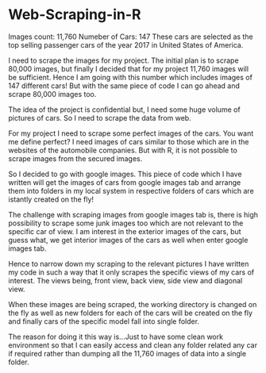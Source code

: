 # Web-Scraping-in-R

Images count: 11,760
Numeber of Cars: 147
These cars are selected as the top selling passenger cars of the year 2017 in United States of America.

I need to scrape the images for my project. The initial plan is to scrape 80,000 images, but finally I decided that for my project 11,760 images will be sufficient. Hence I am going with this number which includes images of 147 different cars! But with the same piece of code I can go ahead and scrape 80,000 images too.

The idea of the project is confidential but, I need some huge volume of pictures of cars. So I need to scrape the data from web.

For my project I need to scrape some perfect images of the cars. You want me define perfect? I need images of cars similar to those which are in the websites of the automobile companies. But with R, it is not possible to scrape images from the secured images.

So I decided to go with google images. This piece of code which I have written will get the images of cars from google images tab and arrange them into folders in my local system in respective folders of cars which are istantly created on the fly!

The challenge with scraping images from google images tab is, there is high possibility to scrape some junk images too which are not relevant to the specific car of view. I am interest in the exterior images of the cars, but guess what, we get interior images of the cars as well when enter google images tab.

Hence to narrow down my scraping to the relevant pictures I have written my code in such a way that it only scrapes the specific views of my cars of interest. The views being, front view, back view, side view and diagonal view.

When these images are being scraped, the working directory is changed on the fly as well as new folders for each of the cars will be created on the fly and finally cars of the specific model fall into single folder.

The reason for doing it this way is...Just to have some clean work environment so that I can easily access and clean any folder related any car if required rather than dumping all the 11,760 images of data into a single folder. 
